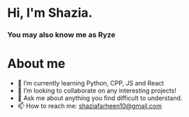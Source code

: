 # Hi, I'm Shazia. 
### You may also know me as Ryze

# About me
- 🌱 I’m currently learning Python, CPP, JS and React
- 👯 I’m looking to collaborate on any interesting projects!
- 💬 Ask me about anything you find difficult to understand.
- 📫 How to reach me: shaziafarheen10@gmail.com
